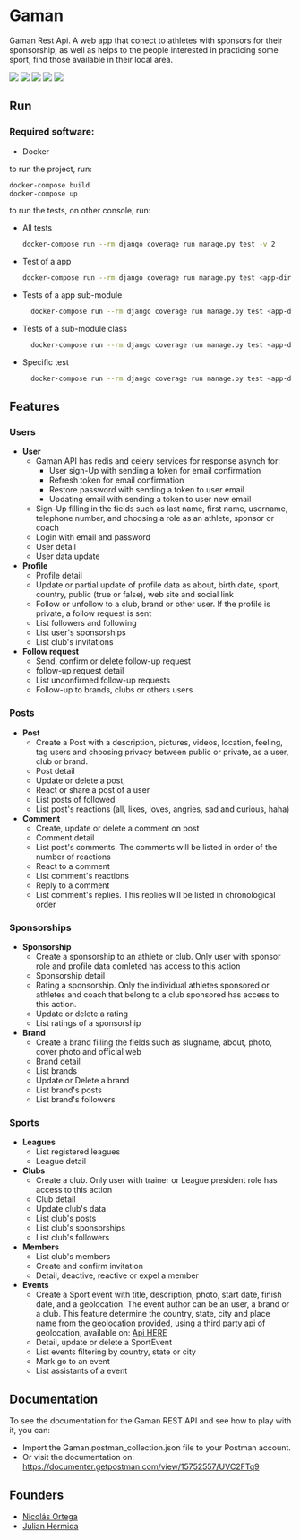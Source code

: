 # Gaman

Gaman Rest Api. A web app that conect to athletes with sponsors
for their sponsorship, as well as helps to the people interested in 
practicing some sport, find those available in their local area.


![](https://img.shields.io/badge/python-v3.9-blue)
![](https://img.shields.io/badge/django-v4.0.2-blue)
![](https://img.shields.io/badge/djangorestframework-v3.13.1-blue)
![](https://img.shields.io/badge/psycopg2-v2.9.1-blue)
![](https://img.shields.io/badge/celery-v5.1.2-blue)


## Run

### Required software:
- Docker

to run the project, run:
```bash
docker-compose build
docker-compose up
```

to run the tests, on other console, run:
- All tests
  ```bash
  docker-compose run --rm django coverage run manage.py test -v 2
  ```
- Test of a app
  ```bash
  docker-compose run --rm django coverage run manage.py test <app-dir>.tests -v 2
  ```
- Tests of a app sub-module
  ```bash
    docker-compose run --rm django coverage run manage.py test <app-dir>.tests.<file-name> -v 2
  ```
- Tests of a sub-module class
  ```bash
    docker-compose run --rm django coverage run manage.py test <app-dir>.tests.<file-name>.<Test-class> -v 2
  ```
- Specific test
  ```bash
    docker-compose run --rm django coverage run manage.py test <app-dir>.tests.<file-name>.<Test-class>.<test_method> -v 2
  ```

## Features
### Users 
  + **User** 
    + Gaman API has redis and celery services for response asynch for:
      + User sign-Up with sending a token for email confirmation
      + Refresh token for email confirmation
      + Restore password with sending a token to user email
      + Updating email with sending a token to user new email
    + Sign-Up filling in the fields such as last name, first name, username, telephone number, and choosing a role as an athlete, sponsor or coach
    + Login with email and password
    + User detail
    + User data update
  + **Profile**
    + Profile detail
    + Update or partial update of profile data as about, birth date, sport, country, public (true or false), web site and social link
    + Follow or unfollow to a club, brand or other user. If the profile is private, a follow request is sent
    + List followers and following
    + List user's sponsorships
    + List club's invitations
  + **Follow request**
    + Send, confirm or delete follow-up request
    + follow-up request detail
    + List unconfirmed follow-up requests
    + Follow-up to brands, clubs or others users
    
### Posts
  + **Post**
    + Create a Post with a description, pictures, videos, location, feeling, tag users and choosing privacy between public or private, as a user, club or brand.
    + Post detail
    + Update or delete a post, 
    + React or share a post of a user
    + List posts of followed
    + List post's reactions (all, likes, loves, angries, sad and curious, haha)
 + **Comment**
    + Create, update or delete a comment on post
    + Comment detail
    + List post's comments. The comments will be listed in order of the number of reactions
    + React to a comment
    + List comment's reactions
    + Reply to a comment
    + List comment's replies. This replies will be listed in chronological order
 
### Sponsorships
  + **Sponsorship**
    + Create a sponsorship to an athlete or club. Only user with sponsor role and profile data comleted has access to this action
    + Sponsorship detail
    + Rating a sponsorship. Only the individual athletes sponsored or athletes and coach that belong to a club sponsored has access to this action.
    + Update or delete a rating
    + List ratings of a sponsorship
  + **Brand**
    + Create a brand filling the fields such as slugname, about, photo, cover photo and official web
    + Brand detail
    + List brands
    + Update or Delete a brand
    + List brand's posts
    + List brand's followers

### Sports
  + **Leagues**
    + List registered leagues
    + League detail
  + **Clubs**
    + Create a club. Only user with trainer or League president role has access to this action
    + Club detail
    + Update club's data
    + List club's posts
    + List club's sponsorships
    + List club's followers
  + **Members**
    + List club's members
    + Create and confirm invitation
    + Detail, deactive, reactive or expel a member
  + **Events**
    + Create a Sport event with title, description, photo, start date, finish date, and a geolocation. The event author can be an user, a brand or a club. This feature determine the country, state, city and place name from the geolocation provided, using a third party api of geolocation, available on: [Api HERE](https://developer.here.com/)
    + Detail, update or delete a SportEvent
    + List events filtering by country, state or city
    + Mark go to an event
    + List assistants of a event


## Documentation
To see the documentation for the Gaman REST API and see how to play with it, you can:
  - Import the Gaman.postman_collection.json file to your Postman account.
  - Or visit the documentation on: https://documenter.getpostman.com/view/15752557/UVC2FTq9

## Founders
- [Nicolás Ortega](https://github.com/bioinnova)
- [Julian Hermida](https://github.com/Julian-Bio0404)